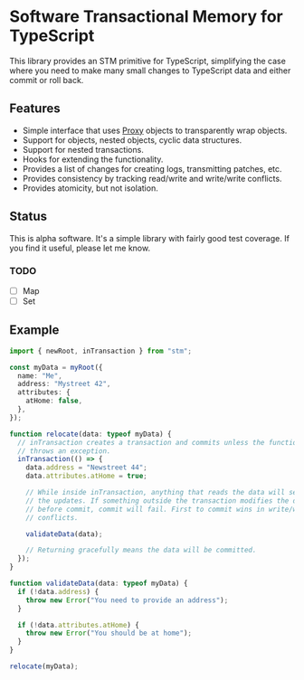 # Software Transactional Memory for TypeScript

This library provides an STM primitive for TypeScript, simplifying the case where you need to make many small changes to TypeScript data and either commit or roll back.

## Features

- Simple interface that uses [Proxy](https://developer.mozilla.org/en-US/docs/Web/JavaScript/Reference/Global_Objects/Proxy/Proxy) objects to transparently wrap objects.
- Support for objects, nested objects, cyclic data structures.
- Support for nested transactions.
- Hooks for extending the functionality.
- Provides a list of changes for creating logs, transmitting patches, etc.
- Provides consistency by tracking read/write and write/write conflicts.
- Provides atomicity, but not isolation.

## Status

This is alpha software.
It's a simple library with fairly good test coverage.
If you find it useful, please let me know.

### TODO

- [ ] Map
- [ ] Set

## Example

```typescript
import { newRoot, inTransaction } from "stm";

const myData = myRoot({
  name: "Me",
  address: "Mystreet 42",
  attributes: {
    atHome: false,
  },
});

function relocate(data: typeof myData) {
  // inTransaction creates a transaction and commits unless the function
  // throws an exception.
  inTransaction(() => {
    data.address = "Newstreet 44";
    data.attributes.atHome = true;

    // While inside inTransaction, anything that reads the data will see
    // the updates. If something outside the transaction modifies the data
    // before commit, commit will fail. First to commit wins in write/write
    // conflicts.

    validateData(data);

    // Returning gracefully means the data will be committed.
  });
}

function validateData(data: typeof myData) {
  if (!data.address) {
    throw new Error("You need to provide an address");
  }

  if (!data.attributes.atHome) {
    throw new Error("You should be at home");
  }
}

relocate(myData);
```
